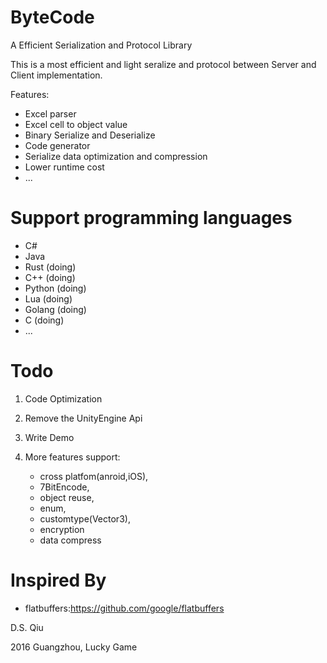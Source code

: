 # ByteCode
A Efficient Serialization and Protocol Library

This is a most efficient and light seralize and protocol between Server and Client implementation.

Features:

 - Excel parser
 - Excel cell to object value
 - Binary Serialize and Deserialize
 - Code generator
 - Serialize data optimization and compression
 - Lower runtime cost
 - ...
	
# Support programming languages
 - C# 
 - Java
 - Rust (doing)
 - C++ (doing)
 - Python (doing)
 - Lua (doing)
 - Golang (doing)
 - C (doing)
 - ...


# Todo

1. Code Optimization

2. Remove the UnityEngine Api

3. Write Demo

4. More features support:
	- cross platfom(anroid,iOS),
	- 7BitEncode,
	- object reuse,
	- enum,
	- customtype(Vector3),
	- encryption
	- data compress

# Inspired By

- flatbuffers:https://github.com/google/flatbuffers


D.S. Qiu

2016 Guangzhou, Lucky Game
